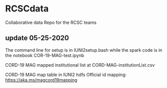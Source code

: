 # RCSCdata
Collaborative data Repo for the RCSC teams

## update 05-25-2020
The command line for setup is in IUNI2setup.bash while the spark code is in the notebook COR-19-MAG-test.ipynb

CORD-19 MAG mapped institutional list at CORD-MAG-institutionList.csv

CORD-19 MAG map table in IUNI2 hdfs
Official id mapping: https://aka.ms/magcord19mapping
